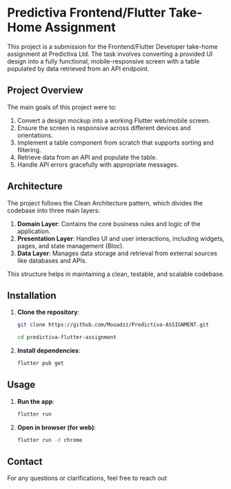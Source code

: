 # Predictiva Frontend/Flutter Take-Home Assignment

This project is a submission for the Frontend/Flutter Developer take-home assignment at Predictiva Ltd. The task involves converting a provided UI design into a fully functional, mobile-responsive screen with a table populated by data retrieved from an API endpoint.

## Project Overview

The main goals of this project were to:

1. Convert a design mockup into a working Flutter web/mobile screen.
2. Ensure the screen is responsive across different devices and orientations.
3. Implement a table component from scratch that supports sorting and filtering.
4. Retrieve data from an API and populate the table.
5. Handle API errors gracefully with appropriate messages.

## Architecture

The project follows the Clean Architecture pattern, which divides the codebase into three main layers:

1. **Domain Layer**: Contains the core business rules and logic of the application.
2. **Presentation Layer**: Handles UI and user interactions, including widgets, pages, and state management (Bloc).
3. **Data Layer**: Manages data storage and retrieval from external sources like databases and APIs.

This structure helps in maintaining a clean, testable, and scalable codebase.

## Installation

1. **Clone the repository**:
   ```sh
   git clone https://github.com/Mouadzz/Predictiva-ASSIGNMENT.git
   ```
   ```sh
   cd predictiva-flutter-assignment
   ```
2. **Install dependencies**:
   ```sh
   flutter pub get
   ```

## Usage

1. **Run the app**:

   ```sh
   flutter run
   ```

2. **Open in browser (for web)**:
   ```sh
   flutter run -d chrome
   ```

## Contact

For any questions or clarifications, feel free to reach out
